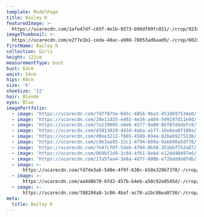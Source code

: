```yaml
---
template: ModelPage
title: Bailey K
featuredImage: >-
  https://ucarecdn.com/1afe47df-c65f-4e1b-9373-b98df89fc831/-/crop/923x665/0,5/-/preview/
imageThumbnail: >-
  https://ucarecdn.com/e2f7e1b1-ceda-48ac-a908-78053ad6aad9/-/crop/602x819/492,540/-/preview/
firstName: Bailey K
collection: Girls
height: 121cm
measurementType: bust
bust: 62cm
waist: 54cm
hips: 60cm
size: '6'
shoeSize: '12'
hair: Blonde
eyes: Blue
imagePortfolio:
  - image: 'https://ucarecdn.com/7d7f875e-045c-4856-96a3-453db97534e0/'
  - image: 'https://ucarecdn.com/28e11d25-e492-4e34-a484-599197d11e9d/'
  - image: 'https://ucarecdn.com/7a119095-e8e6-4577-9a00-8bf87d4defc8/'
  - image: 'https://ucarecdn.com/d3813020-443d-4aba-a1f7-16e8ea8f180a/'
  - image: 'https://ucarecdn.com/d0ee3212-f665-4589-b94a-02beb9275138/'
  - image: 'https://ucarecdn.com/c9e3aa95-12c1-4794-b09a-9ab890a5df78/'
  - image: 'https://ucarecdn.com/7e47cf0f-5deb-4704-8b58-351bbf752a87/'
  - image: 'https://ucarecdn.com/069bf2d9-3c84-4f61-8eb4-e12dd40497e6/'
  - image: 'https://ucarecdn.com/17a57aa4-3e8a-4d77-800b-e726ddde8fdb/'
  - image: >-
      https://ucarecdn.com/fd74e3ab-5d0e-4f9f-b30c-b58e329b7370/-/crop/1235x1407/0,139/-/preview/
  - image: >-
      https://ucarecdn.com/aa4d8b70-6fd2-457b-b4eb-a58c92e8545d/-/crop/1151x651/20,758/-/preview/
  - image: >-
      https://ucarecdn.com/788204a8-1c06-4baf-ac78-a1bc86ea0730/-/crop/916x915/0,55/-/preview/
meta:
  title: Bailey K
---
```


